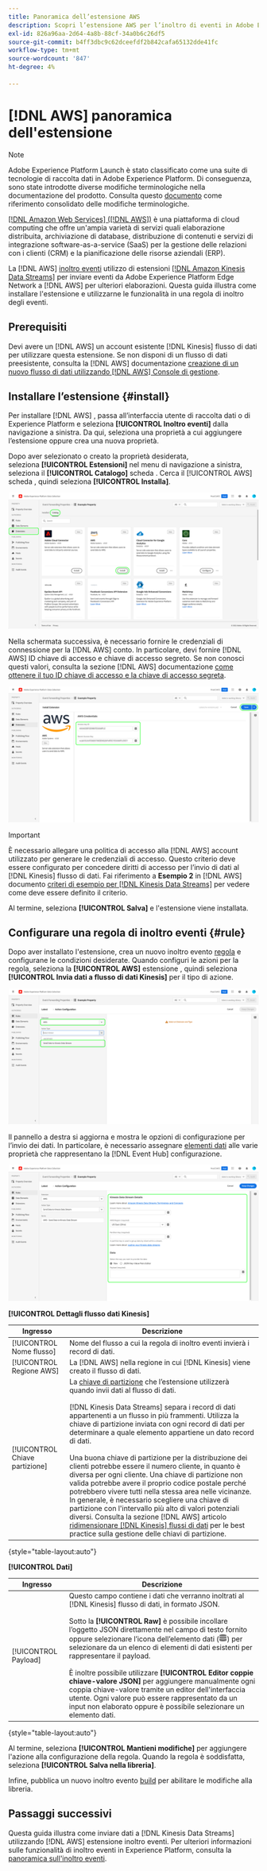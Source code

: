 ```yaml
---
title: Panoramica dell’estensione AWS
description: Scopri l’estensione AWS per l’inoltro di eventi in Adobe Experience Platform.
exl-id: 826a96aa-2d64-4a8b-88cf-34a0b6c26df5
source-git-commit: b4ff3dbc9c62dceefdf2b842cafa65132dde41fc
workflow-type: tm+mt
source-wordcount: '847'
ht-degree: 4%

---
```


# [!DNL AWS] panoramica dell&#39;estensione

>[!NOTE]
>
>Adobe Experience Platform Launch è stato classificato come una suite di tecnologie di raccolta dati in Adobe Experience Platform. Di conseguenza, sono state introdotte diverse modifiche terminologiche nella documentazione del prodotto. Consulta questo [documento](../../../term-updates.md) come riferimento consolidato delle modifiche terminologiche.

[[!DNL Amazon Web Services] ([!DNL AWS])](https://aws.amazon.com/) è una piattaforma di cloud computing che offre un&#39;ampia varietà di servizi quali elaborazione distribuita, archiviazione di database, distribuzione di contenuti e servizi di integrazione software-as-a-service (SaaS) per la gestione delle relazioni con i clienti (CRM) e la pianificazione delle risorse aziendali (ERP).

La [!DNL AWS] [inoltro eventi](../../../ui/event-forwarding/overview.md) utilizzo di estensioni [[!DNL Amazon Kinesis Data Streams]](https://docs.aws.amazon.com/streams/latest/dev/introduction.html) per inviare eventi da Adobe Experience Platform Edge Network a [!DNL AWS] per ulteriori elaborazioni. Questa guida illustra come installare l&#39;estensione e utilizzarne le funzionalità in una regola di inoltro degli eventi.

## Prerequisiti

Devi avere un [!DNL AWS] un account esistente [!DNL Kinesis] flusso di dati per utilizzare questa estensione. Se non disponi di un flusso di dati preesistente, consulta la [!DNL AWS] documentazione [creazione di un nuovo flusso di dati utilizzando [!DNL AWS] Console di gestione](https://docs.aws.amazon.com/streams/latest/dev/how-do-i-create-a-stream.html).

## Installare l’estensione {#install}

Per installare [!DNL AWS] , passa all’interfaccia utente di raccolta dati o di Experience Platform e seleziona **[!UICONTROL Inoltro eventi]** dalla navigazione a sinistra. Da qui, seleziona una proprietà a cui aggiungere l’estensione oppure crea una nuova proprietà.

Dopo aver selezionato o creato la proprietà desiderata, seleziona **[!UICONTROL Estensioni]** nel menu di navigazione a sinistra, seleziona il **[!UICONTROL Catalogo]** scheda . Cerca il [!UICONTROL AWS] scheda , quindi seleziona **[!UICONTROL Installa]**.

![La [!UICONTROL Installa] pulsante selezionato per [!UICONTROL AWS] estensione nell’interfaccia utente di raccolta dati.](../../../images/extensions/server/aws/install.png)

Nella schermata successiva, è necessario fornire le credenziali di connessione per la [!DNL AWS] conto. In particolare, devi fornire [!DNL AWS] ID chiave di accesso e chiave di accesso segreto. Se non conosci questi valori, consulta la sezione [!DNL AWS] documentazione [come ottenere il tuo ID chiave di accesso e la chiave di accesso segreta](https://docs.aws.amazon.com/powershell/latest/userguide/pstools-appendix-sign-up.html).

![ID chiave di accesso e chiave di accesso segreto aggiunti nella visualizzazione di configurazione dell&#39;estensione.](../../../images/extensions/server/aws/credentials.png)

>[!IMPORTANT]
>
>È necessario allegare una politica di accesso alla [!DNL AWS] account utilizzato per generare le credenziali di accesso. Questo criterio deve essere configurato per concedere diritti di accesso per l’invio di dati al [!DNL Kinesis] flusso di dati. Fai riferimento a **Esempio 2** in [!DNL AWS] documento [criteri di esempio per [!DNL Kinesis Data Streams]](https://docs.aws.amazon.com/streams/latest/dev/controlling-access.html#kinesis-using-iam-examples) per vedere come deve essere definito il criterio.

Al termine, seleziona **[!UICONTROL Salva]** e l&#39;estensione viene installata.

## Configurare una regola di inoltro eventi {#rule}

Dopo aver installato l&#39;estensione, crea un nuovo inoltro evento [regola](../../../ui/managing-resources/rules.md) e configurane le condizioni desiderate. Quando configuri le azioni per la regola, seleziona la **[!UICONTROL AWS]** estensione , quindi seleziona **[!UICONTROL Invia dati a flusso di dati Kinesis]** per il tipo di azione.

![La [!UICONTROL Invia dati a flusso di dati Kinesis] tipo di azione selezionato per una regola nell&#39;interfaccia utente Raccolta dati.](../../../images/extensions/server/aws/select-action-type.png)

Il pannello a destra si aggiorna e mostra le opzioni di configurazione per l’invio dei dati. In particolare, è necessario assegnare [elementi dati](../../../ui/managing-resources/data-elements.md) alle varie proprietà che rappresentano la [!DNL Event Hub] configurazione.

![Le opzioni di configurazione per [!UICONTROL Invia dati a flusso di dati Kinesis] tipo di azione mostrato nell’interfaccia utente.](../../../images/extensions/server/aws/data-stream-details.png)

**[!UICONTROL Dettagli flusso dati Kinesis]**

| Ingresso | Descrizione |
| --- | --- |
| [!UICONTROL Nome flusso] | Nome del flusso a cui la regola di inoltro eventi invierà i record di dati. |
| [!UICONTROL Regione AWS] | La [!DNL AWS] nella regione in cui [!DNL Kinesis] viene creato il flusso di dati. |
| [!UICONTROL Chiave partizione] | La [chiave di partizione](https://docs.aws.amazon.com/streams/latest/dev/key-concepts.html#partition-key) che l’estensione utilizzerà quando invii dati al flusso di dati.<br><br>[!DNL Kinesis Data Streams] separa i record di dati appartenenti a un flusso in più frammenti. Utilizza la chiave di partizione inviata con ogni record di dati per determinare a quale elemento appartiene un dato record di dati.<br><br>Una buona chiave di partizione per la distribuzione dei clienti potrebbe essere il numero cliente, in quanto è diversa per ogni cliente. Una chiave di partizione non valida potrebbe avere il proprio codice postale perché potrebbero vivere tutti nella stessa area nelle vicinanze. In generale, è necessario scegliere una chiave di partizione con l&#39;intervallo più alto di valori potenziali diversi. Consulta la sezione [!DNL AWS] articolo [ridimensionare [!DNL Kinesis] flussi di dati](https://aws.amazon.com/blogs/big-data/under-the-hood-scaling-your-kinesis-data-streams/) per le best practice sulla gestione delle chiavi di partizione. |

{style=&quot;table-layout:auto&quot;}

**[!UICONTROL Dati]**

| Ingresso | Descrizione |
| --- | --- |
| [!UICONTROL Payload] | Questo campo contiene i dati che verranno inoltrati al [!DNL Kinesis] flusso di dati, in formato JSON.<br><br>Sotto la **[!UICONTROL Raw]** è possibile incollare l’oggetto JSON direttamente nel campo di testo fornito oppure selezionare l’icona dell’elemento dati (![Icona del set di dati](../../../images/extensions/server/aws/data-element-icon.png)) per selezionare da un elenco di elementi di dati esistenti per rappresentare il payload.<br><br>È inoltre possibile utilizzare **[!UICONTROL Editor coppie chiave-valore JSON]** per aggiungere manualmente ogni coppia chiave-valore tramite un editor dell&#39;interfaccia utente. Ogni valore può essere rappresentato da un input non elaborato oppure è possibile selezionare un elemento dati. |

{style=&quot;table-layout:auto&quot;}

Al termine, seleziona **[!UICONTROL Mantieni modifiche]** per aggiungere l&#39;azione alla configurazione della regola. Quando la regola è soddisfatta, seleziona **[!UICONTROL Salva nella libreria]**.

Infine, pubblica un nuovo inoltro evento [build](../../../ui/publishing/builds.md) per abilitare le modifiche alla libreria.

## Passaggi successivi

Questa guida illustra come inviare dati a [!DNL Kinesis Data Streams] utilizzando [!DNL AWS] estensione inoltro eventi. Per ulteriori informazioni sulle funzionalità di inoltro eventi in Experience Platform, consulta la [panoramica sull&#39;inoltro eventi](../../../ui/event-forwarding/overview.md).
